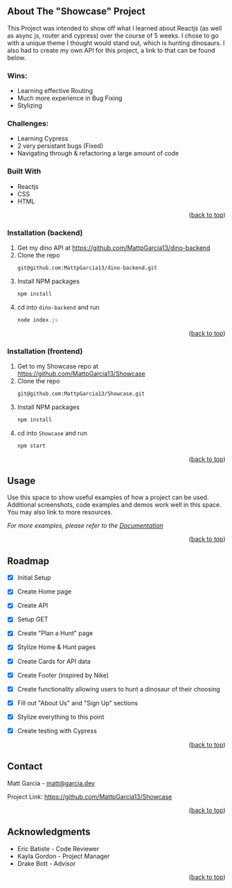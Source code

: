 ## About The "Showcase" Project
This Project was intended to show off what I learned about Reactjs (as well as async js, router and cypress) over the course of 5 weeks. I chose to go with a unique theme I thought would stand out, which is hunting dinosaurs. I also had to create my own API for this project, a link to that can be found below. 

### Wins:

* Learning effective Routing
* Much more experience in Bug Fixing
* Stylizing

### Challenges:

* Learning Cypress
* 2 very persistant bugs (Fixed)
* Navigating through & refactoring a large amount of code

### Built With

* Reactjs
* CSS
* HTML

<p align="right">(<a href="#readme-top">back to top</a>)</p>


### Installation (backend)

1. Get my dino API at https://github.com/MattpGarcia13/dino-backend
2. Clone the repo
   ```sh
   git@github.com:MattpGarcia13/dino-backend.git
   ```
3. Install NPM packages
   ```sh
   npm install
   ```
4. cd into `dino-backend` and run 
   ```js
   node index.js
   ```

<p align="right">(<a href="#readme-top">back to top</a>)</p>

### Installation (frontend)

1. Get to my Showcase repo at https://github.com/MattpGarcia13/Showcase
2. Clone the repo
   ```sh
   git@github.com:MattpGarcia13/Showcase.git
   ```
3. Install NPM packages
   ```sh
   npm install
   ```
4. cd into `Showcase` and run 
   ```js
   npm start
   ```

<p align="right">(<a href="#readme-top">back to top</a>)</p>


## Usage

Use this space to show useful examples of how a project can be used. Additional screenshots, code examples and demos work well in this space. You may also link to more resources.

_For more examples, please refer to the [Documentation](https://example.com)_

<p align="right">(<a href="#readme-top">back to top</a>)</p>



## Roadmap

- [x] Initial Setup
- [x] Create Home page
- [x] Create API
- [x] Setup GET
- [x] Create "Plan a Hunt" page
- [x] Stylize Home & Hunt pages
- [x] Create Cards for API data
- [x] Create Footer (inspired by Nike)
- [x] Create functionality allowing users to hunt a dinosaur of their choosing
- [x] Fill out "About Us" and "Sign Up" sections
- [x] Stylize everything to this point
- [x] Create testing with Cypress
    


<p align="right">(<a href="#readme-top">back to top</a>)</p>


## Contact

Matt Garcia - matt@garcia.dev

Project Link: https://github.com/MattpGarcia13/Showcase

<p align="right">(<a href="#readme-top">back to top</a>)</p>




## Acknowledgments

* Eric Batiste - Code Reviewer
* Kayla Gordon - Project Manager
* Drake Bott - Advisor

<p align="right">(<a href="#readme-top">back to top</a>)</p>

